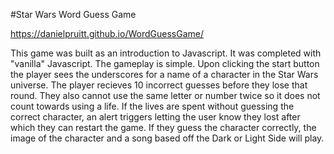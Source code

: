 #Star Wars Word Guess Game

https://danielpruitt.github.io/WordGuessGame/

This game was built as an introduction to Javascript. It was completed with "vanilla" Javascript. 
The gameplay is simple. Upon clicking the start button the player sees the underscores for a name of a character in the Star Wars universe. The player recieves 10 incorrect guesses before they lose that round. They also cannot use the same letter or number twice so it does not count towards using a life. If the lives are spent without guessing the correct character, an alert triggers letting the user know they lost after which they can restart the game. If they guess the character correctly, the image of the character and a song based off the Dark or Light Side will play. 